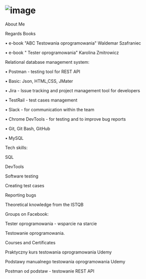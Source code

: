    # ![image](https://user-images.githubusercontent.com/108292217/233567094-e2c37002-bc7f-48fa-9528-48ea5e3f794b.png)






About Me

Regards Books 

• e-book "ABC Testowania oprogramowania" Waldemar Szafraniec

•	e-book " Tester oprogramowania" Karolina Zmitrowicz 
 

Relational database management system:

• Postman - testing tool for REST API 

• Basic: Json, HTML,CSS, JMater

• Jira - Issue tracking and project management tool for developers

• TestRail - test cases management 

• Slack - for communication within the team

• Chrome DevTools - for testing and to improve bug reports 

• Git, Git Bash, GitHub 

• MySQL

Tech skills:

SQL

DevTools

Software testing

Creating test cases

Reporting bugs

Theoretical knowledge from the ISTQB

Groups on Facebook:

Tester oprogramowania - wsparcie na starcie

Testowanie oprogramowania.

Courses and Certificates

Praktyczny kurs testowania oprogramowania Udemy

Podstawy manualnego testowania oprogramowania Udemy

Postman od podstaw - testowanie REST API 
